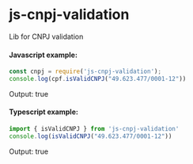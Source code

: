 # js-cnpj-validation

Lib for CNPJ validation

#### Javascript example:
```js
const cnpj = require('js-cnpj-validation');  
console.log(cpf.isValidCNPJ("49.623.477/0001-12"))
``` 
Output:
true

#### Typescript example:
```ts 
import { isValidCNPJ } from 'js-cnpj-validation'
console.log(isValidCNPJ("49.623.477/0001-12"))
```

Output:
true